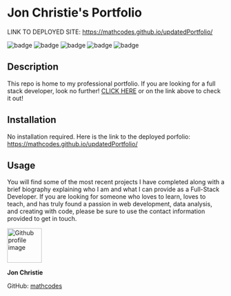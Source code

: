 # Jon Christie's Portfolio

LINK TO DEPLOYED SITE: https://mathcodes.github.io/updatedPortfolio/

![badge](https://img.shields.io/badge/Skill-HTML-orange) ![badge](https://img.shields.io/badge/Skill-CSS-blue) ![badge](https://img.shields.io/badge/Skill-JS-yellow) ![badge](https://img.shields.io/badge/Skill-nodejs-green) ![badge](https://img.shields.io/badge/Skill-Sass-pink)

## Description

This repo is home to my professional portfolio. If you are looking for a full stack developer, look no further! [CLICK HERE](https://mathcodes.github.io/updatedPortfolio/) or on the link above to check it out!

## Installation
No installation required. Here is the link to the deployed porfolio: https://mathcodes.github.io/updatedPortfolio/

## Usage
You will find some of the most recent projects I have completed along with a brief biography explaining who I am and what I can provide as a Full-Stack Developer. If you are looking for someone who loves to learn, loves to teach, and has truly found a passion in web development, data analysis, and creating with code, please be sure to use the contact information provided to get in touch. 

<img src ="https://avatars0.githubusercontent.com/u/17928947?v=4" alt="Github profile image" width="80px" height="80px" />

__Jon Christie__ 

GitHub: [mathcodes](https://github.com/mathcodes) 






